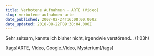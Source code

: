 ```yaml
---
title: Verbotene Aufnahmen - ARTE (Video)
slug: verbotene-aufnahmen-arte
date_published: 2007-02-24T16:08:00.000Z
date_updated: 2018-08-22T09:38:04.000Z
---
```


Sehr seltsam, kannte ich bisher nicht, irgendwie verstörend... (1:03h)

[tags]ARTE, Video, Google.Video, Mysterium[/tags]
